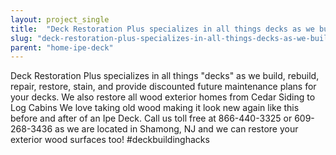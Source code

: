 ```yaml
---
layout: project_single
title:  "Deck Restoration Plus specializes in all things decks as we build, rebuild, repair, restore, stain, and provide discounted future maintenance plans for your decks. We also restore all wood exterior homes from Cedar Siding to Log Cabins We love taki"
slug: "deck-restoration-plus-specializes-in-all-things-decks-as-we-build-rebuild-repair-restore-stain"
parent: "home-ipe-deck"
---
```

Deck Restoration Plus specializes in all things "decks" as we build, rebuild, repair, restore, stain, and provide discounted future maintenance plans for your decks. We also restore all wood exterior homes from Cedar Siding to Log Cabins We love taking old wood making it look new again like this before and after of an Ipe Deck. Call us toll free at 866-440-3325 or 609-268-3436 as we are located in Shamong, NJ and we can restore your exterior wood surfaces too! #deckbuildinghacks